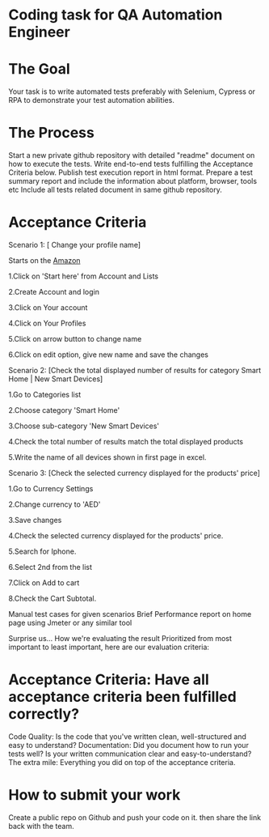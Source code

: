 # Coding task for QA Automation Engineer
# The Goal

Your task is to write automated tests preferably with Selenium, Cypress or RPA to demonstrate your test automation abilities.

# The Process

Start a new private github repository with detailed "readme" document on how to execute the tests.
Write end-to-end tests fulfilling the Acceptance Criteria below.
Publish test execution report in html format.
Prepare a test summary report and include the information about platform, browser, tools etc
Include all tests related document in same github repository.

# Acceptance Criteria

Scenario 1: [ Change your profile name]

Starts on the [Amazon](https://www.amazon.com/)

1.Click on 'Start here' from Account and Lists

2.Create Account and login

3.Click on Your account

4.Click on Your Profiles

5.Click on arrow button to change name

6.Click on edit option, give new name and save the changes

Scenario 2: [Check the total displayed number of results for category Smart Home | New Smart Devices]

1.Go to Categories list

2.Choose category 'Smart Home'

3.Choose sub-category 'New Smart Devices'

4.Check the total number of results match the total displayed products

5.Write the name of all devices shown in first page in excel.


Scenario 3: [Check the selected currency displayed for the products' price]

1.Go to Currency Settings

2.Change currency to 'AED'

3.Save changes

4.Check the selected currency displayed for the products' price.

5.Search for Iphone.

6.Select 2nd from the list

7.Click on Add to cart

8.Check the Cart Subtotal.


Manual test cases for given scenarios
Brief Performance report on home page using Jmeter or any similar tool

Surprise us…
How we're evaluating the result
Prioritized from most important to least important, here are our evaluation criteria:

# Acceptance Criteria: Have all acceptance criteria been fulfilled correctly?

Code Quality: Is the code that you've written clean, well-structured and easy to understand?
Documentation: Did you document how to run your tests well? Is your written communication clear and easy-to-understand?
The extra mile: Everything you did on top of the acceptance criteria.

# How to submit your work
Create a public repo on Github and push your code on it. then share the link back with the team.
